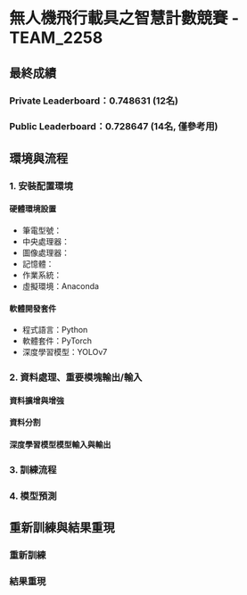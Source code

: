 # 無人機飛行載具之智慧計數競賽 - TEAM_2258

## 最終成績
### Private Leaderboard：0.748631 (12名)
### Public Leaderboard：0.728647 (14名, 僅參考用)

## 環境與流程

### 1. 安裝配置環境

#### 硬體環境設置
- 筆電型號：
- 中央處理器：
- 圖像處理器：
- 記憶體：
- 作業系統：
- 虛擬環境：Anaconda
#### 軟體開發套件
- 程式語言：Python
- 軟體套件：PyTorch
- 深度學習模型：YOLOv7

### 2. 資料處理、重要模塊輸出/輸入
#### 資料擴增與增強

#### 資料分割

#### 深度學習模型模型輸入與輸出

### 3. 訓練流程

### 4. 模型預測


## 重新訓練與結果重現

### 重新訓練

### 結果重現
